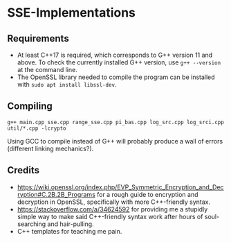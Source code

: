 # SSE-Implementations

## Requirements

- At least C++17 is required, which corresponds to G++ version 11 and above. To check the currently installed G++ version, use `g++ --version` at the command line.
- The OpenSSL library needed to compile the program can be installed with `sudo apt install libssl-dev`.

## Compiling

```
g++ main.cpp sse.cpp range_sse.cpp pi_bas.cpp log_src.cpp log_srci.cpp util/*.cpp -lcrypto
```

Using GCC to compile instead of G++ will probably produce a wall of errors (different linking mechanics?).

## Credits

- <https://wiki.openssl.org/index.php/EVP_Symmetric_Encryption_and_Decryption#C.2B.2B_Programs> for a rough guide to encryption and decryption in OpenSSL, specifically with more C++-friendly syntax.
- <https://stackoverflow.com/a/34624592> for providing me a stupidly simple way to make said C++-friendly syntax work after hours of soul-searching and hair-pulling.
- C++ templates for teaching me pain.
